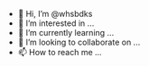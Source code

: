 - 👋 Hi, I’m @whsbdks
- 👀 I’m interested in ...
- 🌱 I’m currently learning ...
- 💞️ I’m looking to collaborate on ...
- 📫 How to reach me ...

<!---
whsbdks/whsbdks is a ✨ special ✨ repository because its `README.md` (this file) appears on your GitHub profile.
You can click the Preview link to take a look at your changes.
--->
